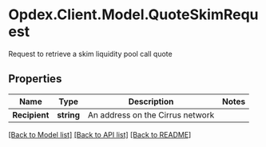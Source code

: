 # Opdex.Client.Model.QuoteSkimRequest
Request to retrieve a skim liquidity pool call quote

## Properties

Name | Type | Description | Notes
------------ | ------------- | ------------- | -------------
**Recipient** | **string** | An address on the Cirrus network | 

[[Back to Model list]](../README.md#documentation-for-models) [[Back to API list]](../README.md#documentation-for-api-endpoints) [[Back to README]](../README.md)

